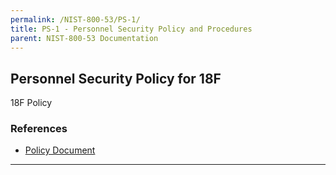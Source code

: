 ```yaml
---
permalink: /NIST-800-53/PS-1/
title: PS-1 - Personnel Security Policy and Procedures
parent: NIST-800-53 Documentation
---
```


## Personnel Security Policy for 18F
18F Policy
### References

* [Policy Document](https://drive.google.com/drive/u/1/folders/0B6fPl5s12igNfnhnZWJqQVluNUxybWo5WVQwaHUwN29qRmVaQlczN0tpVUZEa25WZFdsTjg)

--------
